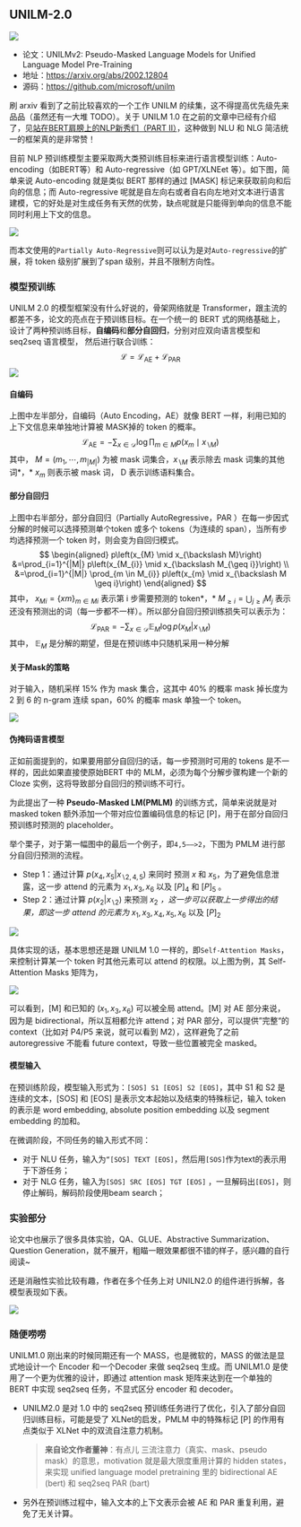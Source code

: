 ## UNILM-2.0

![](../../../pics/UNILM-2.0/unilm-2.0-1.jpeg)

- 论文：UNILMv2: Pseudo-Masked Language Models for Unified Language Model Pre-Training
- 地址：https://arxiv.org/abs/2002.12804
- 源码：https://github.com/microsoft/unilm

刷 arxiv 看到了之前比较喜欢的一个工作 UNILM 的续集，这不得提高优先级先来品品（虽然还有一大堆 TODO）。关于 UNILM 1.0 在之前的文章中已经有介绍了，见[站在BERT肩膀上的NLP新秀们（PART II）](https://blog.csdn.net/Kaiyuan_sjtu/article/details/90814031)，这种做到 NLU 和 NLG 简洁统一的框架真的是非常赞！

目前 NLP 预训练模型主要采取两大类预训练目标来进行语言模型训练：Auto-encoding（如BERT等）和 Auto-regressive（如 GPT/XLNEet 等）。如下图，简单来说 Auto-encoding 就是类似 BERT 那样的通过 [MASK] 标记来获取前向和后向的信息；而 Auto-regressive 呢就是自左向右或者自右向左地对文本进行语言建模，它的好处是对生成任务有天然的优势，缺点呢就是只能得到单向的信息不能同时利用上下文的信息。 

![](../../../pics/UNILM-2.0/unilm-2.0-2.jpeg)

而本文使用的`Partially Auto-Regressive`则可以认为是对`Auto-regressive`的扩展，将 token 级别扩展到了span 级别，并且不限制方向性。

### 模型预训练

UNILM 2.0 的模型框架没有什么好说的，骨架网络就是 Transformer，跟主流的都差不多，论文的亮点在于预训练目标。在一个统一的 BERT 式的网络基础上，设计了两种预训练目标，**自编码**和**部分自回归**，分别对应双向语言模型和 seq2seq 语言模型， 然后进行联合训练：
$$
\mathcal{L}=\mathcal{L}_{\mathrm{AE}}+\mathcal{L}_{\mathrm{PAR}}
$$
![](../../../pics/UNILM-2.0/unilm-2.0-3.jpeg)

#### 自编码

上图中左半部分，自编码（Auto Encoding，AE）就像 BERT 一样，利用已知的上下文信息来单独地计算被 MASK掉的 token 的概率。
$$
\mathcal{L}_{\mathrm{AE}}=-\sum_{x \in \mathcal{D}} \log \prod_{m \in M} p\left(x_{m} \mid x_{\backslash M}\right)
$$
其中， $M=({m_{1}, \cdots, m_{|M|}})$ 为被 mask 词集合，$x_{\backslash M}$ 表示除去 mask 词集的其他词*，* $x_{m}$ 则表示被 mask 词， D 表示训练语料集合。

#### 部分自回归

上图中右半部分，部分自回归（Partially AutoRegressive，PAR ）在每一步因式分解的时候可以选择预测单个token 或多个 tokens（为连续的 span），当所有步均选择预测一个 token 时，则会变为自回归模式。 
$$
\begin{aligned}
p\left(x_{M} \mid x_{\backslash M}\right) &=\prod_{i=1}^{|M|} p\left(x_{M_{i}} \mid x_{\backslash M_{\geq i}}\right) \\
&=\prod_{i=1}^{|M|} \prod_{m \in M_{i}} p\left(x_{m} \mid x_{\backslash M \geq i}\right)
\end{aligned}
$$
其中， $x_{M{i}}=\{{x{m}}\}_{m \in M{i}}$ 表示第 i 步需要预测的 token*，* $M_{\geq i}=\bigcup_{j \geq i} M_{j}$ 表示还没有预测出的词（每一步都不一样）。所以部分自回归预训练损失可以表示为：
$$
\mathcal{L}_{\mathrm{PAR}}=-\sum_{x \in \mathcal{D}} \mathbb{E}_{M} \log p\left(x_{M} | x_{\backslash M}\right)
$$
其中， $\mathbb{E}_{M}$ 是分解的期望，但是在预训练中只随机采用一种分解

#### 关于Mask的策略

对于输入，随机采样 15% 作为 mask 集合，这其中 40% 的概率 mask 掉长度为 2 到 6 的 n-gram 连续 span，60% 的概率 mask 单独一个 token。

![](../../../pics/UNILM-2.0/unilm-2.0-4.jpeg)

#### 伪掩码语言模型

正如前面提到的，如果要用部分自回归的话，每一步预测时可用的 tokens 是不一样的，因此如果直接使原始BERT 中的 MLM，必须为每个分解步骤构建一个新的 Cloze 实例，这将导致部分自回归的预训练不可行。

为此提出了一种 **Pseudo-Masked LM(PMLM)**  的训练方式，简单来说就是对 masked token 额外添加一个带对应位置编码信息的标记 [P]，用于在部分自回归预训练时预测的 placeholder。

举个栗子，对于第一幅图中的最后一个例子，即`4,5——>2`，下图为 PMLM 进行部分自回归预测的流程。

- Step 1：通过计算 $p\left(x_{4}, x_{5} | x_{\backslash{2,4,5}}\right)$ 来同时  预测 $x$ 和 $x_5$，为了避免信息泄露，这一步 attend 的元素为 $x_{1}, x_{3}, x_{6}$ 以及 $[P]_{4}$ 和 $[P]_{5}$ 。
- Step 2：通过计算 $p\left(x_{2} | x_{\backslash{2}}\right)$ 来预测 $x_{2}$ *，*这一步可以获取上一步得出的结果，即这一步 attend 的元素*为* $x_{1}, x_{3}, x_{4}, x_{5}, x_{6}$ 以及 $[P]_{2}$ 

![](../../../pics/UNILM-2.0/unilm-2.0-5.jpeg)

具体实现的话，基本思想还是跟 UNILM 1.0 一样的，即`Self-Attention Masks`，来控制计算某一个 token 时其他元素可以 attend 的权限。以上图为例，其 Self-Attention Masks 矩阵为，  

![](../../../pics/UNILM-2.0/unilm-2.0-6.jpeg)

可以看到，[M] 和已知的 $\left(x_{1}, x_{3}, x_{6}\right)$ 可以被全局 attend。[M] 对 AE 部分来说，因为是 bidirectional，所以互相都允许 attend；对 PAR 部分，可以提供”完整“的 context（比如对 P4/P5 来说，就可以看到 M2），这样避免了之前 autoregressive 不能看 future context，导致一些位置被完全 masked。

#### 模型输入

在预训练阶段，模型输入形式为：`[SOS] S1 [EOS] S2 [EOS]`，其中 S1 和 S2 是连续的文本，[SOS] 和 [EOS] 是表示文本起始以及结束的特殊标记，输入 token 的表示是 word embedding, absolute position embedding 以及 segment embedding 的加和。

在微调阶段，不同任务的输入形式不同：

- 对于 NLU 任务，输入为`“[SOS] TEXT [EOS]`，然后用`[SOS]`作为text的表示用于下游任务；
- 对于 NLG 任务，输入为`[SOS] SRC [EOS] TGT [EOS]` ，一旦解码出`[EOS]`，则停止解码，解码阶段使用beam search；

### 实验部分

论文中也展示了很多具体实验，QA、GLUE、Abstractive Summarization、Question Generation，就不展开，粗瞄一眼效果都很不错的样子，感兴趣的自行阅读~

还是消融性实验比较有趣，作者在多个任务上对 UNILN2.0 的组件进行拆解，各模型表现如下表。 

![](../../../pics/UNILM-2.0/unilm-2.0-7.jpeg)

### 随便唠唠

UNILM1.0 刚出来的时候同期还有一个 MASS，也是微软的，MASS 的做法是显式地设计一个 Encoder 和一个Decoder 来做 seq2seq 生成。而 UNILM1.0 是使用了一个更为优雅的设计，即通过 attention mask 矩阵来达到在一个单独的 BERT 中实现 seq2seq 任务，不显式区分 encoder 和 decoder。

- UNILM2.0 是对 1.0 中的 seq2seq 预训练任务进行了优化，引入了部分自回归训练目标，可能是受了 XLNet的启发，PMLM 中的特殊标记 [P] 的作用有点类似于 XLNet 中的双流自注意力机制。

    > **来自论文作者董神**：有点儿 三流注意力（真实、mask、pseudo mask）的意思，motivation 就是最大限度重用计算的 hidden states，来实现 unified language model pretraining 里的 bidirectional AE (bert) 和 seq2seq PAR (bart)

- 另外在预训练过程中，输入文本的上下文表示会被 AE 和 PAR 重复利用，避免了无关计算。


